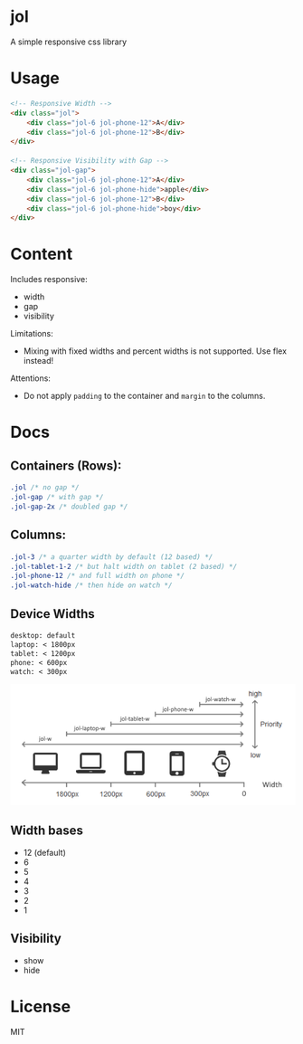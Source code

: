 # jol
A simple responsive css library

# Usage
```html
<!-- Responsive Width -->
<div class="jol">
	<div class="jol-6 jol-phone-12">A</div>
	<div class="jol-6 jol-phone-12">B</div>
</div>

<!-- Responsive Visibility with Gap -->
<div class="jol-gap">
	<div class="jol-6 jol-phone-12">A</div>
	<div class="jol-6 jol-phone-hide">apple</div>
	<div class="jol-6 jol-phone-12">B</div>
	<div class="jol-6 jol-phone-hide">boy</div>
</div>
```

# Content

Includes responsive:

- width
- gap
- visibility

Limitations:

- Mixing with fixed widths and percent widths is not supported. Use flex instead!

Attentions:

- Do not apply `padding` to the container and `margin` to the columns.

# Docs

## Containers (Rows):

``` css
.jol /* no gap */
.jol-gap /* with gap */
.jol-gap-2x /* doubled gap */
```

## Columns:

```css
.jol-3 /* a quarter width by default (12 based) */
.jol-tablet-1-2 /* but halt width on tablet (2 based) */
.jol-phone-12 /* and full width on phone */
.jol-watch-hide /* then hide on watch */
```

## Device Widths

```
desktop: default
laptop: < 1800px
tablet: < 1200px
phone: < 600px
watch: < 300px
```

![](device-width-chart.png)

## Width bases

- 12 (default)
- 6
- 5
- 4
- 3
- 2
- 1

## Visibility

- show
- hide

# License

MIT

